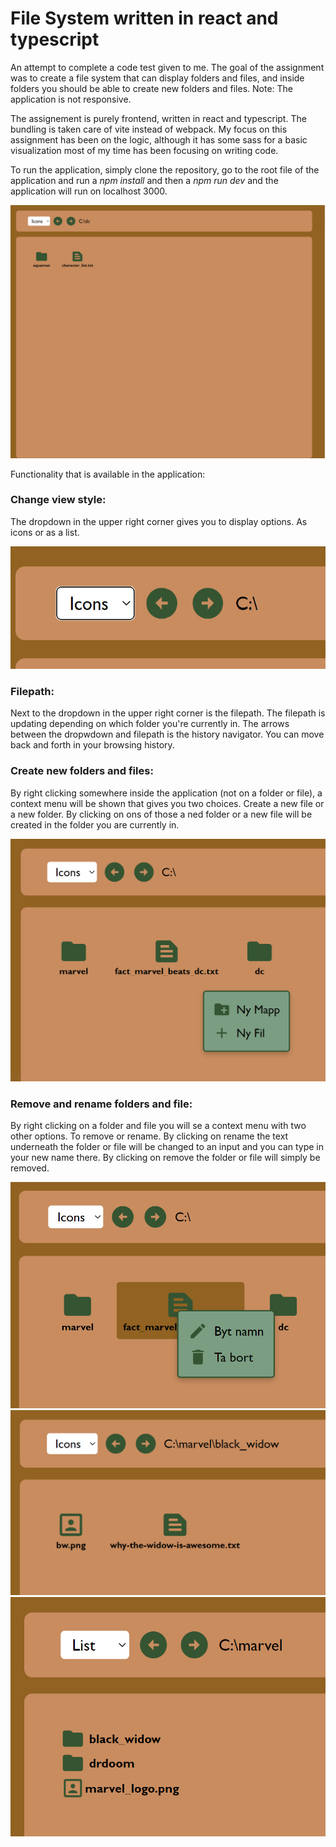 # File System written in react and typescript

An attempt to complete a code test given to me. The goal of the assignment was to create a file system that can display folders and files, and inside folders you should be able to create new folders and files. Note: The application is not responsive.

The assignement is purely frontend, written in react and typescript. The bundling is taken care of vite instead of webpack. My focus on this assignment has been on the logic, although it has some sass for a basic visualization most of my time has been focusing on writing code.

To run the application, simply clone the repository, go to the root file of the application and run a _npm install_ and then a _npm run dev_ and the application will run on localhost 3000.

![Screenshot](screenshot.png)

Functionality that is available in the application:

### Change view style:
The dropdown in the upper right corner gives you to display options. As icons or as a list.

![Screenshot](screenshot-navigator.png)

### Filepath:
Next to the dropdown in the upper right corner is the filepath. The filepath is updating depending on which folder you're currently in. The arrows between the dropwdown and filepath is the history navigator. You can move back and forth in your browsing history.

### Create new folders and files:
By right clicking somewhere inside the application (not on a folder or file), a context menu will be shown that gives you two choices. Create a new file or a new folder. By clicking on ons of those a ned folder or a new file will be created in the folder you are currently in.

![Screenshot](screenshot-create-new-folder.png)

### Remove and rename folders and file:
By right clicking on a folder and file you will se a context menu with two other options. To remove or rename. By clicking on rename the text underneath the folder or file will be changed to an input and you can type in your new name there. By clicking on remove the folder or file will simply be removed.

![Screenshot](screenshot-remove-rename.png)
![Screenshot](screenshow-deeper-down.png)
![Screenshot](screenshot-list-view.png)

